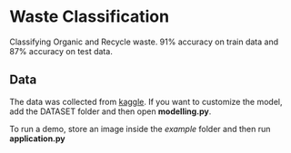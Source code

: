 # Waste Classification

Classifying Organic and Recycle waste. 91% accuracy on train data and 87% accuracy on test data.

## Data

The data was collected from [kaggle](https://www.kaggle.com/techsash/waste-classification-data). If you want to customize the model, add the DATASET folder and then open **modelling.py**.

To run a demo, store an image inside the *example* folder and then run **application.py**
